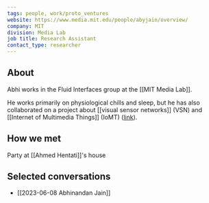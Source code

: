 ```yaml
---
tags: people, work/proto_ventures
website: https://www.media.mit.edu/people/abyjain/overview/
company: MIT
division: Media Lab
job title: Research Assistant
contact_type: researcher
---
```

## About
Abhi works in the Fluid Interfaces group at the [[MIT Media Lab]]. 

He works primarily on physiological chills and sleep, but he has also collaborated on a project about [[visual sensor networks]] (VSN) and [[Internet of Multimedia Things]] (IoMT) ([link](https://link.springer.com/article/10.1007/s11042-020-10258-0)).

## How we met
Party at [[Ahmed Hentati]]'s house
## Selected conversations
- [[2023-06-08 Abhinandan Jain]]